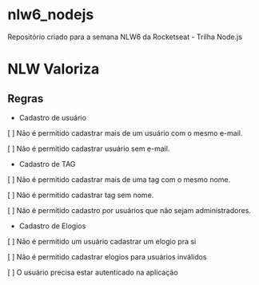 # nlw6_nodejs
Repositório criado para a semana NLW6 da Rocketseat - Trilha Node.js


# NLW Valoriza

## Regras
- Cadastro de usuário

[ ] Não é permitido cadastrar mais de um usuário com o mesmo e-mail.

[ ] Não é permitido cadastrar usuário sem e-mail.

- Cadastro de TAG

[ ] Não é permitido cadastrar mais de uma tag com o mesmo nome.

[ ] Não é permitido cadastrar tag sem nome.

[ ] Não é permitido cadastro por usuários que não sejam administradores.


- Cadastro de Elogios

[ ] Não é permitido um usuário cadastrar um elogio pra si

[ ] Não é permitido cadastrar elogios para usuários inválidos

[ ] O usuário precisa estar autenticado na aplicação